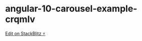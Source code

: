 # angular-10-carousel-example-crqmlv

[Edit on StackBlitz ⚡️](https://stackblitz.com/edit/angular-10-carousel-example-crqmlv)